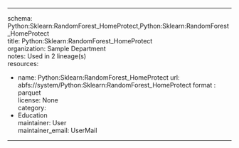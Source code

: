 


---  
schema: Python:Sklearn:RandomForest_HomeProtect,Python:Sklearn:RandomForest_HomeProtect  
title: Python:Sklearn:RandomForest_HomeProtect  
organization: Sample Department  
notes: Used in 2 lineage(s)  
resources:  
  - name: Python:Sklearn:RandomForest_HomeProtect 
    url: abfs://system/Python:Sklearn:RandomForest_HomeProtect 
    format : parquet  
license: None  
category:
  - Education  
maintainer: User  
maintainer_email: UserMail  
---